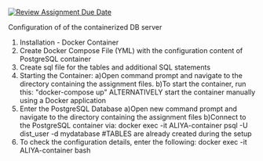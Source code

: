 [![Review Assignment Due Date](https://classroom.github.com/assets/deadline-readme-button-24ddc0f5d75046c5622901739e7c5dd533143b0c8e959d652212380cedb1ea36.svg)](https://classroom.github.com/a/qg4qXfSB)

Configuration of of the containerized DB server

1. Installation - Docker Container
2. Create Docker Compose File (YML) with the configuration content of PostgreSQL container
3. Create sql file for the tables and additional SQL statements
4. Starting the Container:
    a)Open command prompt and navigate to the directory containing the assignment files.
    b)To start the container, run this:
    "docker-compose up"
    ALTERNATIVELY start the container manually using a Docker application
5. Enter the PostgreSQL Database
    a)Open new command prompt and navigate to the directory containing the assignment files
    b)Connect to the PostgreSQL container via:
docker exec -it ALIYA-container psql -U dist_user -d mydatabase #TABLES are already created during the setup
6. To check the configuration details, enter the following:
docker exec -it ALIYA-container bash